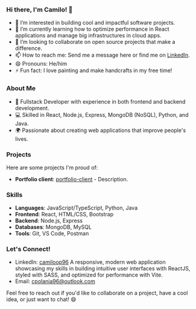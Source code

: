 ### Hi there, I'm Camilo! 👋

- 👀 I’m interested in building cool and impactful software projects.
- 🌱 I’m currently learning how to optimize performance in React applications and manage big infrastructures in cloud apps.
- 💞️ I’m looking to collaborate on open source projects that make a difference.
- 📫 How to reach me: Send me a message here or find me on [LinkedIn](https://www.linkedin.com/in/camiloop96/).
- 😄 Pronouns: He/him
- ⚡ Fun fact: I love painting and make handcrafts in my free time!

### About Me

- 🚀 Fullstack Developer with experience in both frontend and backend development.
- 💻 Skilled in React, Node.js, Express, MongoDB (NoSQL), Python, and Java.
- 🌍 Passionate about creating web applications that improve people's lives.

### Projects

Here are some projects I'm proud of:

- **Portfolio client**: [portfolio-client]((https://github.com/camiloop96/portfolio-client)) - Description.


### Skills

- **Languages**: JavaScript/TypeScript, Python, Java
- **Frontend**: React, HTML/CSS, Bootstrap
- **Backend**: Node.js, Express
- **Databases**: MongoDB, MySQL
- **Tools**: Git, VS Code, Postman

### Let's Connect!

- LinkedIn: [camiloop96](https://www.linkedin.com/in/camiloop96/) A responsive, modern web application showcasing my skills in building intuitive user interfaces with ReactJS, styled with SASS, and optimized for performance with Vite.
- Email: cpolania96@outlook.com

Feel free to reach out if you'd like to collaborate on a project, have a cool idea, or just want to chat! 😄
